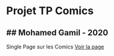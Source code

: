# Projet TP Comics
## Mohamed Gamil - 2020
---
Single Page sur les Comics
[Voir la page](https://mohamedgamil92.github.io/TP_Comics/TP_Comics/index.html)
